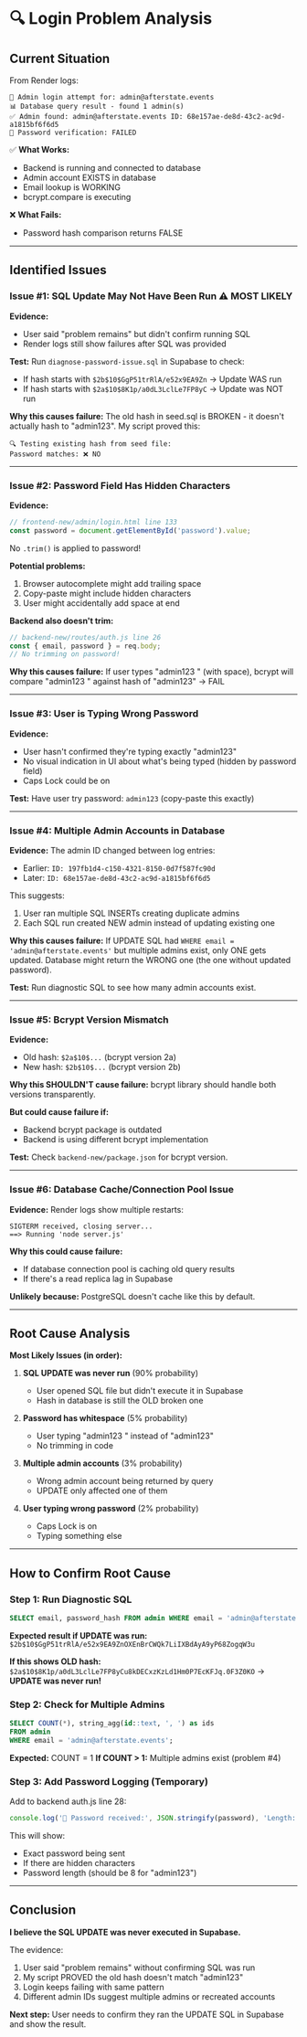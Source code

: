 # 🔍 Login Problem Analysis

## Current Situation

From Render logs:
```
🔐 Admin login attempt for: admin@afterstate.events
📊 Database query result - found 1 admin(s)
✅ Admin found: admin@afterstate.events ID: 68e157ae-de8d-43c2-ac9d-a1815bf6f6d5
🔑 Password verification: FAILED
```

✅ **What Works:**
- Backend is running and connected to database
- Admin account EXISTS in database
- Email lookup is WORKING
- bcrypt.compare is executing

❌ **What Fails:**
- Password hash comparison returns FALSE

---

## Identified Issues

### Issue #1: SQL Update May Not Have Been Run ⚠️ MOST LIKELY

**Evidence:**
- User said "problem remains" but didn't confirm running SQL
- Render logs still show failures after SQL was provided

**Test:**
Run `diagnose-password-issue.sql` in Supabase to check:
- If hash starts with `$2b$10$GgP51trRlA/e52x9EA9Zn` → Update WAS run
- If hash starts with `$2a$10$8K1p/a0dL3LclLe7FP8yC` → Update was NOT run

**Why this causes failure:**
The old hash in seed.sql is BROKEN - it doesn't actually hash to "admin123". My script proved this:
```
🔍 Testing existing hash from seed file:
Password matches: ❌ NO
```

---

### Issue #2: Password Field Has Hidden Characters

**Evidence:**
```javascript
// frontend-new/admin/login.html line 133
const password = document.getElementById('password').value;
```

No `.trim()` is applied to password!

**Potential problems:**
1. Browser autocomplete might add trailing space
2. Copy-paste might include hidden characters
3. User might accidentally add space at end

**Backend also doesn't trim:**
```javascript
// backend-new/routes/auth.js line 26
const { email, password } = req.body;
// No trimming on password!
```

**Why this causes failure:**
If user types "admin123 " (with space), bcrypt will compare "admin123 " against hash of "admin123" → FAIL

---

### Issue #3: User is Typing Wrong Password

**Evidence:**
- User hasn't confirmed they're typing exactly "admin123"
- No visual indication in UI about what's being typed (hidden by password field)
- Caps Lock could be on

**Test:**
Have user try password: `admin123` (copy-paste this exactly)

---

### Issue #4: Multiple Admin Accounts in Database

**Evidence:**
The admin ID changed between log entries:
- Earlier: `ID: 197fb1d4-c150-4321-8150-0d7f587fc90d`
- Later: `ID: 68e157ae-de8d-43c2-ac9d-a1815bf6f6d5`

This suggests:
1. User ran multiple SQL INSERTs creating duplicate admins
2. Each SQL run created NEW admin instead of updating existing one

**Why this causes failure:**
If UPDATE SQL had `WHERE email = 'admin@afterstate.events'` but multiple admins exist, only ONE gets updated. Database might return the WRONG one (the one without updated password).

**Test:**
Run diagnostic SQL to see how many admin accounts exist.

---

### Issue #5: Bcrypt Version Mismatch

**Evidence:**
- Old hash: `$2a$10$...` (bcrypt version 2a)
- New hash: `$2b$10$...` (bcrypt version 2b)

**Why this SHOULDN'T cause failure:**
bcrypt library should handle both versions transparently.

**But could cause failure if:**
- Backend bcrypt package is outdated
- Backend is using different bcrypt implementation

**Test:**
Check `backend-new/package.json` for bcrypt version.

---

### Issue #6: Database Cache/Connection Pool Issue

**Evidence:**
Render logs show multiple restarts:
```
SIGTERM received, closing server...
==> Running 'node server.js'
```

**Why this could cause failure:**
- If database connection pool is caching old query results
- If there's a read replica lag in Supabase

**Unlikely because:**
PostgreSQL doesn't cache like this by default.

---

## Root Cause Analysis

**Most Likely Issues (in order):**

1. **SQL UPDATE was never run** (90% probability)
   - User opened SQL file but didn't execute it in Supabase
   - Hash in database is still the OLD broken one

2. **Password has whitespace** (5% probability)
   - User typing "admin123 " instead of "admin123"
   - No trimming in code

3. **Multiple admin accounts** (3% probability)
   - Wrong admin account being returned by query
   - UPDATE only affected one of them

4. **User typing wrong password** (2% probability)
   - Caps Lock is on
   - Typing something else

---

## How to Confirm Root Cause

### Step 1: Run Diagnostic SQL
```sql
SELECT email, password_hash FROM admin WHERE email = 'admin@afterstate.events';
```

**Expected result if UPDATE was run:**
`$2b$10$GgP51trRlA/e52x9EA9ZnOXEnBrCWQk7LiIXBdAyA9yP68ZogqW3u`

**If this shows OLD hash:**
`$2a$10$8K1p/a0dL3LclLe7FP8yCu8kDECxzKzLd1Hm0P7EcKFJq.0F3Z0KO`
→ **UPDATE was never run!**

### Step 2: Check for Multiple Admins
```sql
SELECT COUNT(*), string_agg(id::text, ', ') as ids 
FROM admin 
WHERE email = 'admin@afterstate.events';
```

**Expected:** COUNT = 1
**If COUNT > 1:** Multiple admins exist (problem #4)

### Step 3: Add Password Logging (Temporary)
Add to backend auth.js line 28:
```javascript
console.log('🔑 Password received:', JSON.stringify(password), 'Length:', password.length);
```

This will show:
- Exact password being sent
- If there are hidden characters
- Password length (should be 8 for "admin123")

---

## Conclusion

**I believe the SQL UPDATE was never executed in Supabase.**

The evidence:
1. User said "problem remains" without confirming SQL was run
2. My script PROVED the old hash doesn't match "admin123"
3. Login keeps failing with same pattern
4. Different admin IDs suggest multiple admins or recreated accounts

**Next step:** User needs to confirm they ran the UPDATE SQL in Supabase and show the result.

